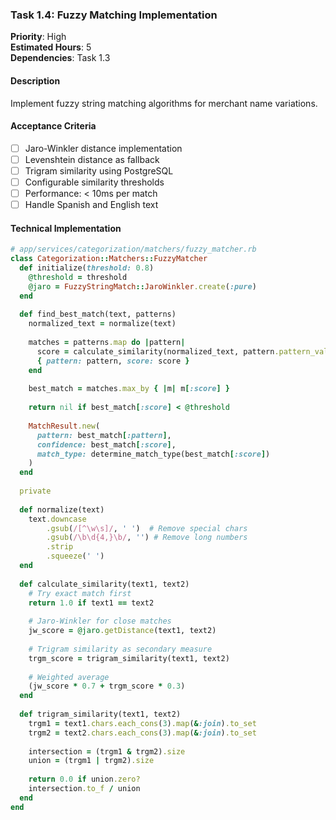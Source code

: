 ### Task 1.4: Fuzzy Matching Implementation
**Priority**: High  
**Estimated Hours**: 5  
**Dependencies**: Task 1.3  

#### Description
Implement fuzzy string matching algorithms for merchant name variations.

#### Acceptance Criteria
- [ ] Jaro-Winkler distance implementation
- [ ] Levenshtein distance as fallback
- [ ] Trigram similarity using PostgreSQL
- [ ] Configurable similarity thresholds
- [ ] Performance: < 10ms per match
- [ ] Handle Spanish and English text

#### Technical Implementation
```ruby
# app/services/categorization/matchers/fuzzy_matcher.rb
class Categorization::Matchers::FuzzyMatcher
  def initialize(threshold: 0.8)
    @threshold = threshold
    @jaro = FuzzyStringMatch::JaroWinkler.create(:pure)
  end
  
  def find_best_match(text, patterns)
    normalized_text = normalize(text)
    
    matches = patterns.map do |pattern|
      score = calculate_similarity(normalized_text, pattern.pattern_value)
      { pattern: pattern, score: score }
    end
    
    best_match = matches.max_by { |m| m[:score] }
    
    return nil if best_match[:score] < @threshold
    
    MatchResult.new(
      pattern: best_match[:pattern],
      confidence: best_match[:score],
      match_type: determine_match_type(best_match[:score])
    )
  end
  
  private
  
  def normalize(text)
    text.downcase
        .gsub(/[^\w\s]/, ' ')  # Remove special chars
        .gsub(/\b\d{4,}\b/, '') # Remove long numbers
        .strip
        .squeeze(' ')
  end
  
  def calculate_similarity(text1, text2)
    # Try exact match first
    return 1.0 if text1 == text2
    
    # Jaro-Winkler for close matches
    jw_score = @jaro.getDistance(text1, text2)
    
    # Trigram similarity as secondary measure
    trgm_score = trigram_similarity(text1, text2)
    
    # Weighted average
    (jw_score * 0.7 + trgm_score * 0.3)
  end
  
  def trigram_similarity(text1, text2)
    trgm1 = text1.chars.each_cons(3).map(&:join).to_set
    trgm2 = text2.chars.each_cons(3).map(&:join).to_set
    
    intersection = (trgm1 & trgm2).size
    union = (trgm1 | trgm2).size
    
    return 0.0 if union.zero?
    intersection.to_f / union
  end
end
```
